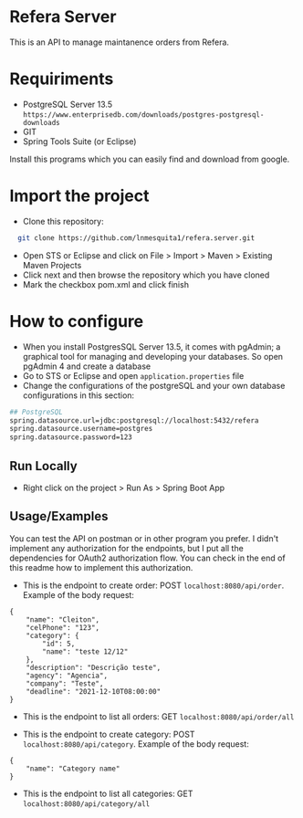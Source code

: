 
# Refera Server

This is an API to manage maintanence orders from Refera.

# Requiriments

- PostgreSQL Server 13.5
`https://www.enterprisedb.com/downloads/postgres-postgresql-downloads`
- GIT
- Spring Tools Suite (or Eclipse)

Install this programs which you can easily find and download from google.

# Import the project

- Clone this repository:
```bash
  git clone https://github.com/lnmesquita1/refera.server.git
```
- Open STS or Eclipse and click on File > Import > Maven > Existing Maven Projects
- Click next and then browse the repository which you have cloned
- Mark the checkbox pom.xml and click finish

# How to configure

- When you install PostgresSQL Server 13.5, it comes with pgAdmin; a graphical tool for managing and developing your databases. So open pgAdmin 4 and create a database
- Go to STS or Eclipse and open `application.properties` file
- Change the configurations of the postgreSQL and your own database configurations in this section:

```bash
## PostgreSQL
spring.datasource.url=jdbc:postgresql://localhost:5432/refera
spring.datasource.username=postgres
spring.datasource.password=123
```



## Run Locally

- Right click on the project > Run As > Spring Boot App


## Usage/Examples

You can test the API on postman or in other program you prefer.
I didn't implement any authorization for the endpoints, but I put all the dependencies for OAuth2 authorization flow. You can check in the end of this readme how to implement this authorization.

- This is the endpoint to create order: POST `localhost:8080/api/order`. Example of the body request:
```
{
    "name": "Cleiton",
    "celPhone": "123",
    "category": {
        "id": 5,
        "name": "teste 12/12"
    },
    "description": "Descrição teste",
    "agency": "Agencia",
    "company": "Teste",
    "deadline": "2021-12-10T08:00:00"
}
```
- This is the endpoint to list all orders: GET `localhost:8080/api/order/all`

- This is the endpoint to create category: POST `localhost:8080/api/category`. Example of the body request:
```
{
    "name": "Category name"
}
```
- This is the endpoint to list all categories: GET `localhost:8080/api/category/all`
